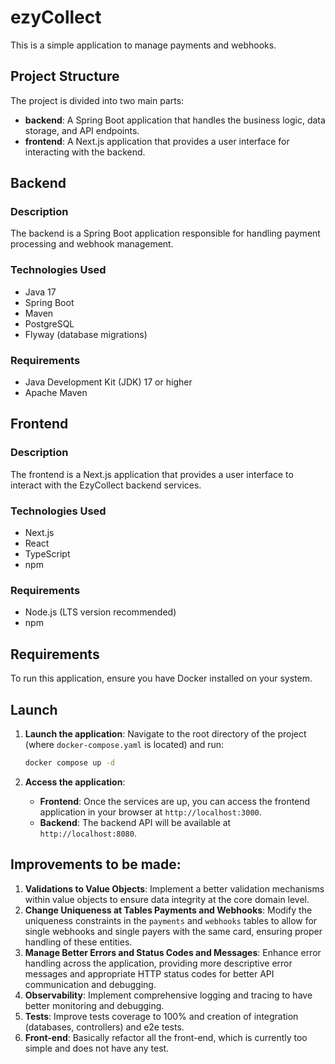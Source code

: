 # ezyCollect

This is a simple application to manage payments and webhooks.

## Project Structure

The project is divided into two main parts:

- **backend**: A Spring Boot application that handles the business logic, data storage, and API endpoints.
- **frontend**: A Next.js application that provides a user interface for interacting with the backend.

## Backend

### Description

The backend is a Spring Boot application responsible for handling payment processing and webhook management.

### Technologies Used

- Java 17
- Spring Boot
- Maven
- PostgreSQL
- Flyway (database migrations)

### Requirements

- Java Development Kit (JDK) 17 or higher
- Apache Maven

## Frontend

### Description

The frontend is a Next.js application that provides a user interface to interact with the EzyCollect backend services.

### Technologies Used

- Next.js
- React
- TypeScript
- npm

### Requirements

- Node.js (LTS version recommended)
- npm

## Requirements

To run this application, ensure you have Docker installed on your system.

## Launch

1.  **Launch the application**:
    Navigate to the root directory of the project (where `docker-compose.yaml` is located) and run:

    ```bash
    docker compose up -d
    ```

2.  **Access the application**:
    - **Frontend**: Once the services are up, you can access the frontend application in your browser at `http://localhost:3000`.
    - **Backend**: The backend API will be available at `http://localhost:8080`.

## Improvements to be made:

1.  **Validations to Value Objects**: Implement a better validation mechanisms within value objects to ensure data integrity at the core domain level.
2.  **Change Uniqueness at Tables Payments and Webhooks**: Modify the uniqueness constraints in the `payments` and `webhooks` tables to allow for single webhooks and single payers with the same card, ensuring proper handling of these entities.
3.  **Manage Better Errors and Status Codes and Messages**: Enhance error handling across the application, providing more descriptive error messages and appropriate HTTP status codes for better API communication and debugging.
4.  **Observability**: Implement comprehensive logging and tracing to have better monitoring and debugging.
5.  **Tests**: Improve tests coverage to 100% and creation of integration (databases, controllers) and e2e tests.
6.  **Front-end**: Basically refactor all the front-end, which is currently too simple and does not have any test.
